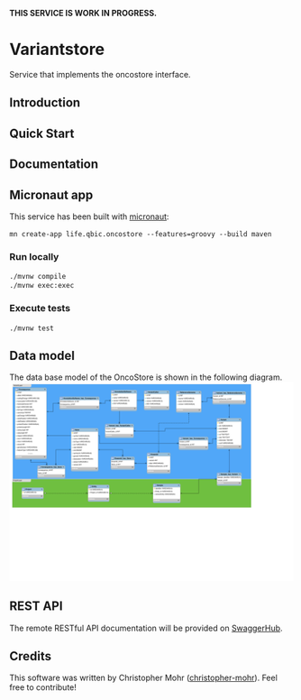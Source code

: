 **THIS SERVICE IS WORK IN PROGRESS.**

# Variantstore
Service that implements the oncostore interface.

## Introduction


## Quick Start

## Documentation


## Micronaut app
This service has been built with [micronaut](https://micronaut.io):

```
mn create-app life.qbic.oncostore --features=groovy --build maven
```

### Run locally

```
./mvnw compile
./mvnw exec:exec
```

### Execute tests

```
./mvnw test 
```

## Data model
The data base model of the OncoStore is shown in the following diagram.
![diagram](models/oncostore-model-diagram.svg)

## REST API
The remote RESTful API documentation will be provided on [SwaggerHub](https://swagger.io/tools/swaggerhub/).

## Credits
This software was written by Christopher Mohr ([christopher-mohr](https://github.com/christopher-mohr)). Feel free to contribute!